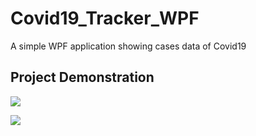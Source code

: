 # Covid19_Tracker_WPF
A simple WPF application showing cases data of Covid19


## Project Demonstration

![](https://18cb6q.dm.files.1drv.com/y4mRHCLuLFMnCqbABxQThogxbOnv5LXbAuUSryTQyqb-Q-X8vzdP0uWtbExtP6Fi1okU2C9X9PwUPAkUDoOyb3kYpDHUxhCPQ4ysDO71LNZyna74CXmMGYjBW94BfHb3nUZP04k3AjbA7TdbrcV__wO3xNWdcDO5MxnzaDJ4nkpr2Dn0Y4RD6wECv1hb9IJSRb2tlZR9Oc82feuUsgpQgUVGw?width=1746&height=982&cropmode=none)

![](https://yybjog.dm.files.1drv.com/y4mN7cQhE59V8KW1hvJZW9gx9dHWIulmf8VJsioMDRhB-7wpHGsuyeL0jfWOX8AtdKJeGQXD2u8tgePFjvDQP3KHyuEF6UkCpOmBvMJrwNq113g3-8DDVGQImMBs94cjkdKPm3katQNYjgny99nhHpnkAV2NHYbiPJUHDRkfkCNCnd_5UcEzN8LonqGkszcDgupg_QdKJO8Zr3owwgqeGqklQ?width=1666&height=938&cropmode=none)

